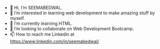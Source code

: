 - 👋 Hi, I’m SEEMABEDWAL.
- 👀 I’m interested in learning web development to make amazing stuff by myself.
- 🌱 I’m currently learning HTML.
- 💞️ I’m looking to collaborate on Web Development Bootcamp.
- 📫 How to reach me Linkedin at https://www.linkedin.com/in/seemabedwal/

<!---
SEEMABEDWAL/SEEMABEDWAL is a ✨ special ✨ repository because its `README.md` (this file) appears on your GitHub profile.
You can click the Preview link to take a look at your changes.
--->
